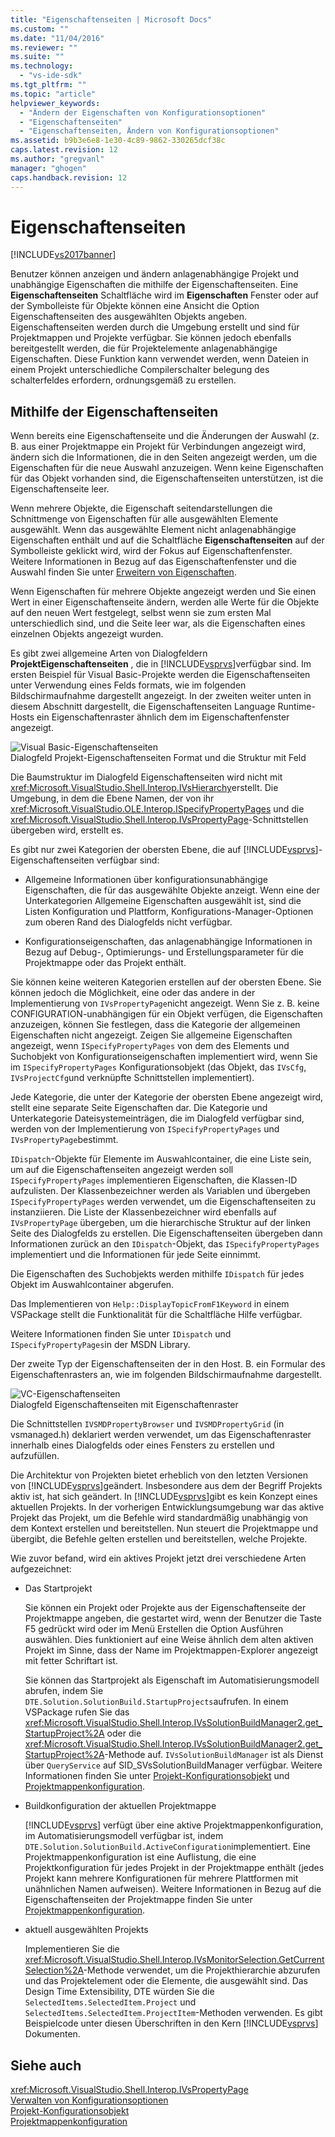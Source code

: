 ```yaml
---
title: "Eigenschaftenseiten | Microsoft Docs"
ms.custom: ""
ms.date: "11/04/2016"
ms.reviewer: ""
ms.suite: ""
ms.technology: 
  - "vs-ide-sdk"
ms.tgt_pltfrm: ""
ms.topic: "article"
helpviewer_keywords: 
  - "Ändern der Eigenschaften von Konfigurationsoptionen"
  - "Eigenschaftenseiten"
  - "Eigenschaftenseiten, Ändern von Konfigurationsoptionen"
ms.assetid: b9b3e6e8-1e30-4c89-9862-330265dcf38c
caps.latest.revision: 12
ms.author: "gregvanl"
manager: "ghogen"
caps.handback.revision: 12
---
```

# Eigenschaftenseiten
[!INCLUDE[vs2017banner](../../code-quality/includes/vs2017banner.md)]

Benutzer können anzeigen und ändern anlagenabhängige Projekt und unabhängige Eigenschaften die mithilfe der Eigenschaftenseiten.  Eine **Eigenschaftenseiten** Schaltfläche wird im **Eigenschaften** Fenster oder auf der Symbolleiste für Objekte können eine Ansicht die Option Eigenschaftenseiten des ausgewählten Objekts angeben.  Eigenschaftenseiten werden durch die Umgebung erstellt und sind für Projektmappen und Projekte verfügbar.  Sie können jedoch ebenfalls bereitgestellt werden, die für Projektelemente anlagenabhängige Eigenschaften.  Diese Funktion kann verwendet werden, wenn Dateien in einem Projekt unterschiedliche Compilerschalter belegung des schalterfeldes erfordern, ordnungsgemäß zu erstellen.  
  
## Mithilfe der Eigenschaftenseiten  
 Wenn bereits eine Eigenschaftenseite und die Änderungen der Auswahl \(z. B. aus einer Projektmappe ein Projekt für Verbindungen angezeigt wird, ändern sich die Informationen, die in den Seiten angezeigt werden, um die Eigenschaften für die neue Auswahl anzuzeigen.  Wenn keine Eigenschaften für das Objekt vorhanden sind, die Eigenschaftenseiten unterstützen, ist die Eigenschaftenseite leer.  
  
 Wenn mehrere Objekte, die Eigenschaft seitendarstellungen die Schnittmenge von Eigenschaften für alle ausgewählten Elemente ausgewählt.  Wenn das ausgewählte Element nicht anlagenabhängige Eigenschaften enthält und auf die Schaltfläche **Eigenschaftenseiten** auf der Symbolleiste geklickt wird, wird der Fokus auf Eigenschaftenfenster.  Weitere Informationen in Bezug auf das Eigenschaftenfenster und die Auswahl finden Sie unter [Erweitern von Eigenschaften](../../extensibility/internals/extending-properties.md).  
  
 Wenn Eigenschaften für mehrere Objekte angezeigt werden und Sie einen Wert in einer Eigenschaftenseite ändern, werden alle Werte für die Objekte auf den neuen Wert festgelegt, selbst wenn sie zum ersten Mal unterschiedlich sind, und die Seite leer war, als die Eigenschaften eines einzelnen Objekts angezeigt wurden.  
  
 Es gibt zwei allgemeine Arten von Dialogfeldern **ProjektEigenschaftenseiten** , die in [!INCLUDE[vsprvs](../../code-quality/includes/vsprvs_md.md)]verfügbar sind.  Im ersten Beispiel für Visual Basic\-Projekte werden die Eigenschaftenseiten unter Verwendung eines Felds formats, wie im folgenden Bildschirmaufnahme dargestellt angezeigt.  In der zweiten weiter unten in diesem Abschnitt dargestellt, die Eigenschaftenseiten Language Runtime\-Hosts ein Eigenschaftenraster ähnlich dem im Eigenschaftenfenster angezeigt.  
  
 ![Visual Basic&#45;Eigenschaftenseiten](~/extensibility/internals/media/vsvbproppages.gif "vsVBPropPages")  
Dialogfeld Projekt\-Eigenschaftenseiten Format und die Struktur mit Feld  
  
 Die Baumstruktur im Dialogfeld Eigenschaftenseiten wird nicht mit <xref:Microsoft.VisualStudio.Shell.Interop.IVsHierarchy>erstellt.  Die Umgebung, in dem die Ebene Namen, der von ihr <xref:Microsoft.VisualStudio.OLE.Interop.ISpecifyPropertyPages> und die <xref:Microsoft.VisualStudio.Shell.Interop.IVsPropertyPage>\-Schnittstellen übergeben wird, erstellt es.  
  
 Es gibt nur zwei Kategorien der obersten Ebene, die auf [!INCLUDE[vsprvs](../../code-quality/includes/vsprvs_md.md)]\-Eigenschaftenseiten verfügbar sind:  
  
-   Allgemeine Informationen über konfigurationsunabhängige Eigenschaften, die für das ausgewählte Objekte anzeigt.  Wenn eine der Unterkategorien Allgemeine Eigenschaften ausgewählt ist, sind die Listen Konfiguration und Plattform, Konfigurations\-Manager\-Optionen zum oberen Rand des Dialogfelds nicht verfügbar.  
  
-   Konfigurationseigenschaften, das anlagenabhängige Informationen in Bezug auf Debug\-, Optimierungs\- und Erstellungsparameter für die Projektmappe oder das Projekt enthält.  
  
 Sie können keine weiteren Kategorien erstellen auf der obersten Ebene. Sie können jedoch die Möglichkeit, eine oder das andere in der Implementierung von `IVsPropertyPage`nicht angezeigt.  Wenn Sie z. B. keine CONFIGURATION\-unabhängigen für ein Objekt verfügen, die Eigenschaften anzuzeigen, können Sie festlegen, dass die Kategorie der allgemeinen Eigenschaften nicht angezeigt.  Zeigen Sie allgemeine Eigenschaften angezeigt, wenn `ISpecifyPropertyPages` von dem des Elements und Suchobjekt von Konfigurationseigenschaften implementiert wird, wenn Sie im `ISpecifyPropertyPages` Konfigurationsobjekt \(das Objekt, das `IVsCfg`, `IVsProjectCfg`und verknüpfte Schnittstellen implementiert\).  
  
 Jede Kategorie, die unter der Kategorie der obersten Ebene angezeigt wird, stellt eine separate Seite Eigenschaften dar.  Die Kategorie und Unterkategorie Dateisystemeinträgen, die im Dialogfeld verfügbar sind, werden von der Implementierung von `ISpecifyPropertyPages` und `IVsPropertyPage`bestimmt.  
  
 `IDispatch`\-Objekte für Elemente im Auswahlcontainer, die eine Liste sein, um auf die Eigenschaftenseiten angezeigt werden soll `ISpecifyPropertyPages` implementieren Eigenschaften, die Klassen\-ID aufzulisten.  Der Klassenbezeichner werden als Variablen und übergeben `ISpecifyPropertyPages` werden verwendet, um die Eigenschaftenseiten zu instanziieren.  Die Liste der Klassenbezeichner wird ebenfalls auf `IVsPropertyPage` übergeben, um die hierarchische Struktur auf der linken Seite des Dialogfelds zu erstellen.  Die Eigenschaftenseiten übergeben dann Informationen zurück an den `IDispatch`\-Objekt, das `ISpecifyPropertyPages` implementiert und die Informationen für jede Seite einnimmt.  
  
 Die Eigenschaften des Suchobjekts werden mithilfe `IDispatch` für jedes Objekt im Auswahlcontainer abgerufen.  
  
 Das Implementieren von `Help::DisplayTopicFromF1Keyword` in einem VSPackage stellt die Funktionalität für die Schaltfläche Hilfe verfügbar.  
  
 Weitere Informationen finden Sie unter `IDispatch` und `ISpecifyPropertyPages`in der MSDN Library.  
  
 Der zweite Typ der Eigenschaftenseiten der in den Host. B. ein Formular des Eigenschaftenrasters an, wie im folgenden Bildschirmaufnahme dargestellt.  
  
 ![VC&#45;Eigenschaftenseiten](~/extensibility/internals/media/vsvcproppages.gif "vsVCPropPages")  
Dialogfeld Eigenschaftenseiten mit Eigenschaftenraster  
  
 Die Schnittstellen `IVSMDPropertyBrowser` und `IVSMDPropertyGrid` \(in vsmanaged.h\) deklariert werden verwendet, um das Eigenschaftenraster innerhalb eines Dialogfelds oder eines Fensters zu erstellen und aufzufüllen.  
  
 Die Architektur von Projekten bietet erheblich von den letzten Versionen von [!INCLUDE[vsprvs](../../code-quality/includes/vsprvs_md.md)]geändert.  Insbesondere aus dem der Begriff Projekts aktiv ist, hat sich geändert.  In [!INCLUDE[vsprvs](../../code-quality/includes/vsprvs_md.md)]gibt es kein Konzept eines aktuellen Projekts.  In der vorherigen Entwicklungsumgebung war das aktive Projekt das Projekt, um die Befehle wird standardmäßig unabhängig von dem Kontext erstellen und bereitstellen.  Nun steuert die Projektmappe und übergibt, die Befehle gelten erstellen und bereitstellen, welche Projekte.  
  
 Wie zuvor befand, wird ein aktives Projekt jetzt drei verschiedene Arten aufgezeichnet:  
  
-   Das Startprojekt  
  
     Sie können ein Projekt oder Projekte aus der Eigenschaftenseite der Projektmappe angeben, die gestartet wird, wenn der Benutzer die Taste F5 gedrückt wird oder im Menü Erstellen die Option Ausführen auswählen.  Dies funktioniert auf eine Weise ähnlich dem alten aktiven Projekt im Sinne, dass der Name im Projektmappen\-Explorer angezeigt mit fetter Schriftart ist.  
  
     Sie können das Startprojekt als Eigenschaft im Automatisierungsmodell abrufen, indem Sie `DTE.Solution.SolutionBuild.StartupProjects`aufrufen.  In einem VSPackage rufen Sie das <xref:Microsoft.VisualStudio.Shell.Interop.IVsSolutionBuildManager2.get_StartupProject%2A> oder die <xref:Microsoft.VisualStudio.Shell.Interop.IVsSolutionBuildManager2.get_StartupProject%2A>\-Methode auf.  `IVsSolutionBuildManager` ist als Dienst über `QueryService` auf SID\_SVsSolutionBuildManager verfügbar.  Weitere Informationen finden Sie unter [Projekt\-Konfigurationsobjekt](../../extensibility/internals/project-configuration-object.md) und [Projektmappenkonfiguration](../../extensibility/internals/solution-configuration.md).  
  
-   Buildkonfiguration der aktuellen Projektmappe  
  
     [!INCLUDE[vsprvs](../../code-quality/includes/vsprvs_md.md)] verfügt über eine aktive Projektmappenkonfiguration, im Automatisierungsmodell verfügbar ist, indem `DTE.Solution.SolutionBuild.ActiveConfiguration`implementiert.  Eine Projektmappenkonfiguration ist eine Auflistung, die eine Projektkonfiguration für jedes Projekt in der Projektmappe enthält \(jedes Projekt kann mehrere Konfigurationen für mehrere Plattformen mit unähnlichen Namen aufweisen\).  Weitere Informationen in Bezug auf die Eigenschaftenseiten der Projektmappe finden Sie unter [Projektmappenkonfiguration](../../extensibility/internals/solution-configuration.md).  
  
-   aktuell ausgewählten Projekts  
  
     Implementieren Sie die <xref:Microsoft.VisualStudio.Shell.Interop.IVsMonitorSelection.GetCurrentSelection%2A>\-Methode verwendet, um die Projekthierarchie abzurufen und das Projektelement oder die Elemente, die ausgewählt sind.  Das Design Time Extensibility, DTE würden Sie die `SelectedItems.SelectedItem.Project` und `SelectedItems.SelectedItem.ProjectItem`\-Methoden verwenden.  Es gibt Beispielcode unter diesen Überschriften in den Kern [!INCLUDE[vsprvs](../../code-quality/includes/vsprvs_md.md)] Dokumenten.  
  
## Siehe auch  
 <xref:Microsoft.VisualStudio.Shell.Interop.IVsPropertyPage>   
 [Verwalten von Konfigurationsoptionen](../../extensibility/internals/managing-configuration-options.md)   
 [Projekt\-Konfigurationsobjekt](../../extensibility/internals/project-configuration-object.md)   
 [Projektmappenkonfiguration](../../extensibility/internals/solution-configuration.md)